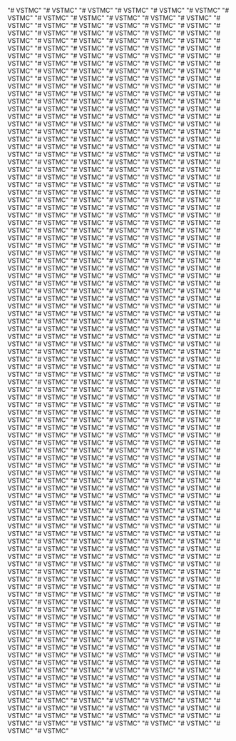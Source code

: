 "# VSTMC" 
"# VSTMC" 
"# VSTMC" 
"# VSTMC" 
"# VSTMC" 
"# VSTMC" 
"# VSTMC" 
"# VSTMC" 
"# VSTMC" 
"# VSTMC" 
"# VSTMC" 
"# VSTMC" 
"# VSTMC" 
"# VSTMC" 
"# VSTMC" 
"# VSTMC" 
"# VSTMC" 
"# VSTMC" 
"# VSTMC" 
"# VSTMC" 
"# VSTMC" 
"# VSTMC" 
"# VSTMC" 
"# VSTMC" 
"# VSTMC" 
"# VSTMC" 
"# VSTMC" 
"# VSTMC" 
"# VSTMC" 
"# VSTMC" 
"# VSTMC" 
"# VSTMC" 
"# VSTMC" 
"# VSTMC" 
"# VSTMC" 
"# VSTMC" 
"# VSTMC" 
"# VSTMC" 
"# VSTMC" 
"# VSTMC" 
"# VSTMC" 
"# VSTMC" 
"# VSTMC" 
"# VSTMC" 
"# VSTMC" 
"# VSTMC" 
"# VSTMC" 
"# VSTMC" 
"# VSTMC" 
"# VSTMC" 
"# VSTMC" 
"# VSTMC" 
"# VSTMC" 
"# VSTMC" 
"# VSTMC" 
"# VSTMC" 
"# VSTMC" 
"# VSTMC" 
"# VSTMC" 
"# VSTMC" 
"# VSTMC" 
"# VSTMC" 
"# VSTMC" 
"# VSTMC" 
"# VSTMC" 
"# VSTMC" 
"# VSTMC" 
"# VSTMC" 
"# VSTMC" 
"# VSTMC" 
"# VSTMC" 
"# VSTMC" 
"# VSTMC" 
"# VSTMC" 
"# VSTMC" 
"# VSTMC" 
"# VSTMC" 
"# VSTMC" 
"# VSTMC" 
"# VSTMC" 
"# VSTMC" 
"# VSTMC" 
"# VSTMC" 
"# VSTMC" 
"# VSTMC" 
"# VSTMC" 
"# VSTMC" 
"# VSTMC" 
"# VSTMC" 
"# VSTMC" 
"# VSTMC" 
"# VSTMC" 
"# VSTMC" 
"# VSTMC" 
"# VSTMC" 
"# VSTMC" 
"# VSTMC" 
"# VSTMC" 
"# VSTMC" 
"# VSTMC" 
"# VSTMC" 
"# VSTMC" 
"# VSTMC" 
"# VSTMC" 
"# VSTMC" 
"# VSTMC" 
"# VSTMC" 
"# VSTMC" 
"# VSTMC" 
"# VSTMC" 
"# VSTMC" 
"# VSTMC" 
"# VSTMC" 
"# VSTMC" 
"# VSTMC" 
"# VSTMC" 
"# VSTMC" 
"# VSTMC" 
"# VSTMC" 
"# VSTMC" 
"# VSTMC" 
"# VSTMC" 
"# VSTMC" 
"# VSTMC" 
"# VSTMC" 
"# VSTMC" 
"# VSTMC" 
"# VSTMC" 
"# VSTMC" 
"# VSTMC" 
"# VSTMC" 
"# VSTMC" 
"# VSTMC" 
"# VSTMC" 
"# VSTMC" 
"# VSTMC" 
"# VSTMC" 
"# VSTMC" 
"# VSTMC" 
"# VSTMC" 
"# VSTMC" 
"# VSTMC" 
"# VSTMC" 
"# VSTMC" 
"# VSTMC" 
"# VSTMC" 
"# VSTMC" 
"# VSTMC" 
"# VSTMC" 
"# VSTMC" 
"# VSTMC" 
"# VSTMC" 
"# VSTMC" 
"# VSTMC" 
"# VSTMC" 
"# VSTMC" 
"# VSTMC" 
"# VSTMC" 
"# VSTMC" 
"# VSTMC" 
"# VSTMC" 
"# VSTMC" 
"# VSTMC" 
"# VSTMC" 
"# VSTMC" 
"# VSTMC" 
"# VSTMC" 
"# VSTMC" 
"# VSTMC" 
"# VSTMC" 
"# VSTMC" 
"# VSTMC" 
"# VSTMC" 
"# VSTMC" 
"# VSTMC" 
"# VSTMC" 
"# VSTMC" 
"# VSTMC" 
"# VSTMC" 
"# VSTMC" 
"# VSTMC" 
"# VSTMC" 
"# VSTMC" 
"# VSTMC" 
"# VSTMC" 
"# VSTMC" 
"# VSTMC" 
"# VSTMC" 
"# VSTMC" 
"# VSTMC" 
"# VSTMC" 
"# VSTMC" 
"# VSTMC" 
"# VSTMC" 
"# VSTMC" 
"# VSTMC" 
"# VSTMC" 
"# VSTMC" 
"# VSTMC" 
"# VSTMC" 
"# VSTMC" 
"# VSTMC" 
"# VSTMC" 
"# VSTMC" 
"# VSTMC" 
"# VSTMC" 
"# VSTMC" 
"# VSTMC" 
"# VSTMC" 
"# VSTMC" 
"# VSTMC" 
"# VSTMC" 
"# VSTMC" 
"# VSTMC" 
"# VSTMC" 
"# VSTMC" 
"# VSTMC" 
"# VSTMC" 
"# VSTMC" 
"# VSTMC" 
"# VSTMC" 
"# VSTMC" 
"# VSTMC" 
"# VSTMC" 
"# VSTMC" 
"# VSTMC" 
"# VSTMC" 
"# VSTMC" 
"# VSTMC" 
"# VSTMC" 
"# VSTMC" 
"# VSTMC" 
"# VSTMC" 
"# VSTMC" 
"# VSTMC" 
"# VSTMC" 
"# VSTMC" 
"# VSTMC" 
"# VSTMC" 
"# VSTMC" 
"# VSTMC" 
"# VSTMC" 
"# VSTMC" 
"# VSTMC" 
"# VSTMC" 
"# VSTMC" 
"# VSTMC" 
"# VSTMC" 
"# VSTMC" 
"# VSTMC" 
"# VSTMC" 
"# VSTMC" 
"# VSTMC" 
"# VSTMC" 
"# VSTMC" 
"# VSTMC" 
"# VSTMC" 
"# VSTMC" 
"# VSTMC" 
"# VSTMC" 
"# VSTMC" 
"# VSTMC" 
"# VSTMC" 
"# VSTMC" 
"# VSTMC" 
"# VSTMC" 
"# VSTMC" 
"# VSTMC" 
"# VSTMC" 
"# VSTMC" 
"# VSTMC" 
"# VSTMC" 
"# VSTMC" 
"# VSTMC" 
"# VSTMC" 
"# VSTMC" 
"# VSTMC" 
"# VSTMC" 
"# VSTMC" 
"# VSTMC" 
"# VSTMC" 
"# VSTMC" 
"# VSTMC" 
"# VSTMC" 
"# VSTMC" 
"# VSTMC" 
"# VSTMC" 
"# VSTMC" 
"# VSTMC" 
"# VSTMC" 
"# VSTMC" 
"# VSTMC" 
"# VSTMC" 
"# VSTMC" 
"# VSTMC" 
"# VSTMC" 
"# VSTMC" 
"# VSTMC" 
"# VSTMC" 
"# VSTMC" 
"# VSTMC" 
"# VSTMC" 
"# VSTMC" 
"# VSTMC" 
"# VSTMC" 
"# VSTMC" 
"# VSTMC" 
"# VSTMC" 
"# VSTMC" 
"# VSTMC" 
"# VSTMC" 
"# VSTMC" 
"# VSTMC" 
"# VSTMC" 
"# VSTMC" 
"# VSTMC" 
"# VSTMC" 
"# VSTMC" 
"# VSTMC" 
"# VSTMC" 
"# VSTMC" 
"# VSTMC" 
"# VSTMC" 
"# VSTMC" 
"# VSTMC" 
"# VSTMC" 
"# VSTMC" 
"# VSTMC" 
"# VSTMC" 
"# VSTMC" 
"# VSTMC" 
"# VSTMC" 
"# VSTMC" 
"# VSTMC" 
"# VSTMC" 
"# VSTMC" 
"# VSTMC" 
"# VSTMC" 
"# VSTMC" 
"# VSTMC" 
"# VSTMC" 
"# VSTMC" 
"# VSTMC" 
"# VSTMC" 
"# VSTMC" 
"# VSTMC" 
"# VSTMC" 
"# VSTMC" 
"# VSTMC" 
"# VSTMC" 
"# VSTMC" 
"# VSTMC" 
"# VSTMC" 
"# VSTMC" 
"# VSTMC" 
"# VSTMC" 
"# VSTMC" 
"# VSTMC" 
"# VSTMC" 
"# VSTMC" 
"# VSTMC" 
"# VSTMC" 
"# VSTMC" 
"# VSTMC" 
"# VSTMC" 
"# VSTMC" 
"# VSTMC" 
"# VSTMC" 
"# VSTMC" 
"# VSTMC" 
"# VSTMC" 
"# VSTMC" 
"# VSTMC" 
"# VSTMC" 
"# VSTMC" 
"# VSTMC" 
"# VSTMC" 
"# VSTMC" 
"# VSTMC" 
"# VSTMC" 
"# VSTMC" 
"# VSTMC" 
"# VSTMC" 
"# VSTMC" 
"# VSTMC" 
"# VSTMC" 
"# VSTMC" 
"# VSTMC" 
"# VSTMC" 
"# VSTMC" 
"# VSTMC" 
"# VSTMC" 
"# VSTMC" 
"# VSTMC" 
"# VSTMC" 
"# VSTMC" 
"# VSTMC" 
"# VSTMC" 
"# VSTMC" 
"# VSTMC" 
"# VSTMC" 
"# VSTMC" 
"# VSTMC" 
"# VSTMC" 
"# VSTMC" 
"# VSTMC" 
"# VSTMC" 
"# VSTMC" 
"# VSTMC" 
"# VSTMC" 
"# VSTMC" 
"# VSTMC" 
"# VSTMC" 
"# VSTMC" 
"# VSTMC" 
"# VSTMC" 
"# VSTMC" 
"# VSTMC" 
"# VSTMC" 
"# VSTMC" 
"# VSTMC" 
"# VSTMC" 
"# VSTMC" 
"# VSTMC" 
"# VSTMC" 
"# VSTMC" 
"# VSTMC" 
"# VSTMC" 
"# VSTMC" 
"# VSTMC" 
"# VSTMC" 
"# VSTMC" 
"# VSTMC" 
"# VSTMC" 
"# VSTMC" 
"# VSTMC" 
"# VSTMC" 
"# VSTMC" 
"# VSTMC" 
"# VSTMC" 
"# VSTMC" 
"# VSTMC" 
"# VSTMC" 
"# VSTMC" 
"# VSTMC" 
"# VSTMC" 
"# VSTMC" 
"# VSTMC" 
"# VSTMC" 
"# VSTMC" 
"# VSTMC" 
"# VSTMC" 
"# VSTMC" 
"# VSTMC" 
"# VSTMC" 
"# VSTMC" 
"# VSTMC" 
"# VSTMC" 
"# VSTMC" 
"# VSTMC" 
"# VSTMC" 
"# VSTMC" 
"# VSTMC" 
"# VSTMC" 
"# VSTMC" 
"# VSTMC" 
"# VSTMC" 
"# VSTMC" 
"# VSTMC" 
"# VSTMC" 
"# VSTMC" 
"# VSTMC" 
"# VSTMC" 
"# VSTMC" 
"# VSTMC" 
"# VSTMC" 
"# VSTMC" 
"# VSTMC" 
"# VSTMC" 
"# VSTMC" 
"# VSTMC" 
"# VSTMC" 
"# VSTMC" 
"# VSTMC" 
"# VSTMC" 
"# VSTMC" 
"# VSTMC" 
"# VSTMC" 
"# VSTMC" 
"# VSTMC" 
"# VSTMC" 
"# VSTMC" 
"# VSTMC" 
"# VSTMC" 
"# VSTMC" 
"# VSTMC" 
"# VSTMC" 
"# VSTMC" 
"# VSTMC" 
"# VSTMC" 
"# VSTMC" 
"# VSTMC" 
"# VSTMC" 
"# VSTMC" 
"# VSTMC" 
"# VSTMC" 
"# VSTMC" 
"# VSTMC" 
"# VSTMC" 
"# VSTMC" 
"# VSTMC" 
"# VSTMC" 
"# VSTMC" 
"# VSTMC" 
"# VSTMC" 
"# VSTMC" 
"# VSTMC" 
"# VSTMC" 
"# VSTMC" 
"# VSTMC" 
"# VSTMC" 
"# VSTMC" 
"# VSTMC" 
"# VSTMC" 
"# VSTMC" 
"# VSTMC" 
"# VSTMC" 
"# VSTMC" 
"# VSTMC" 
"# VSTMC" 
"# VSTMC" 
"# VSTMC" 
"# VSTMC" 
"# VSTMC" 
"# VSTMC" 
"# VSTMC" 
"# VSTMC" 
"# VSTMC" 
"# VSTMC" 
"# VSTMC" 
"# VSTMC" 
"# VSTMC" 
"# VSTMC" 
"# VSTMC" 
"# VSTMC" 
"# VSTMC" 
"# VSTMC" 
"# VSTMC" 
"# VSTMC" 
"# VSTMC" 
"# VSTMC" 
"# VSTMC" 
"# VSTMC" 
"# VSTMC" 
"# VSTMC" 
"# VSTMC" 
"# VSTMC" 
"# VSTMC" 
"# VSTMC" 
"# VSTMC" 
"# VSTMC" 
"# VSTMC" 
"# VSTMC" 
"# VSTMC" 
"# VSTMC" 
"# VSTMC" 
"# VSTMC" 
"# VSTMC" 
"# VSTMC" 
"# VSTMC" 
"# VSTMC" 
"# VSTMC" 
